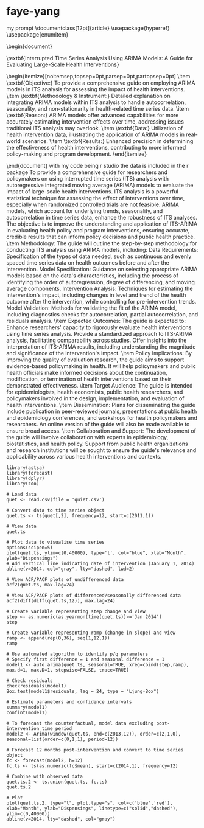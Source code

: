 # faye-yang
my prompt
\documentclass[12pt]{article}
\usepackage{hyperref}
\usepackage{enumitem}

\begin{document}

\textbf{Interrupted Time Series Analysis Using ARIMA Models: A Guide for Evaluating Large-Scale Health Interventions}

\begin{itemize}[noitemsep,topsep=0pt,parsep=0pt,partopsep=0pt]
    \item \textbf{Objective:} To provide a comprehensive guide on employing ARIMA models in ITS analysis for assessing the impact of health interventions.
    \item \textbf{Methodology \& Instrument:} Detailed explanation on integrating ARIMA models within ITS analysis to handle autocorrelation, seasonality, and non-stationarity in health-related time series data.
    \item \textbf{Reason:} ARIMA models offer advanced capabilities for more accurately estimating intervention effects over time, addressing issues traditional ITS analysis may overlook.
    \item \textbf{Data:} Utilization of health intervention data, illustrating the application of ARIMA models in real-world scenarios.
    \item \textbf{Results:} Enhanced precision in determining the effectiveness of health interventions, contributing to more informed policy-making and program development.
\end{itemize}

\end{document}
with my code being r studio the data is included in the r package
To provide a comprehensive guide for researchers and policymakers on using interrupted time series (ITS) analysis with autoregressive integrated moving average (ARIMA) models to evaluate the impact of large-scale health interventions. ITS analysis is a powerful statistical technique for assessing the effect of interventions over time, especially when randomized controlled trials are not feasible. ARIMA models, which account for underlying trends, seasonality, and autocorrelation in time series data, enhance the robustness of ITS analyses. The objective is to improve the understanding and application of ITS-ARIMA in evaluating health policy and program interventions, ensuring accurate, credible results that can inform policy decisions and public health practice.
\item Methodology:
The guide will outline the step-by-step methodology for conducting ITS analysis using ARIMA models, including:
Data Requirements: Specification of the types of data needed, such as continuous and evenly spaced time series data on health outcomes before and after the intervention.
Model Specification: Guidance on selecting appropriate ARIMA models based on the data's characteristics, including the process of identifying the order of autoregression, degree of differencing, and moving average components.
Intervention Analysis: Techniques for estimating the intervention's impact, including changes in level and trend of the health outcome after the intervention, while controlling for pre-intervention trends.
Model Validation: Methods for validating the fit of the ARIMA model, including diagnostics checks for autocorrelation, partial autocorrelation, and residuals analysis.
\item Expected Outcomes:
The guide is expected to:
Enhance researchers' capacity to rigorously evaluate health interventions using time series analysis.
Provide a standardized approach to ITS-ARIMA analysis, facilitating comparability across studies.
Offer insights into the interpretation of ITS-ARIMA results, including understanding the magnitude and significance of the intervention's impact.
\item Policy Implications:
By improving the quality of evaluation research, the guide aims to support evidence-based policymaking in health. It will help policymakers and public health officials make informed decisions about the continuation, modification, or termination of health interventions based on their demonstrated effectiveness.
\item Target Audience:
The guide is intended for epidemiologists, health economists, public health researchers, and policymakers involved in the design, implementation, and evaluation of health interventions.
\item Dissemination:
Plans for disseminating the guide include publication in peer-reviewed journals, presentations at public health and epidemiology conferences, and workshops for health policymakers and researchers. An online version of the guide will also be made available to ensure broad access.
\item Collaboration and Support:
The development of the guide will involve collaboration with experts in epidemiology, biostatistics, and health policy. Support from public health organizations and research institutions will be sought to ensure the guide's relevance and applicability across various health interventions and contexts.

```{r}
library(astsa)
library(forecast)
library(dplyr)
library(zoo)

# Load data
quet <- read.csv(file = 'quiet.csv')

# Convert data to time series object
quet.ts <- ts(quet[,2], frequency=12, start=c(2011,1))

# View data
quet.ts

# Plot data to visualise time series
options(scipen=5)
plot(quet.ts, ylim=c(0,40000), type='l', col="blue", xlab="Month", ylab="Dispensings")
# Add vertical line indicating date of intervention (January 1, 2014)
abline(v=2014, col="gray", lty="dashed", lwd=2)

# View ACF/PACF plots of undifferenced data
acf2(quet.ts, max.lag=24)

# View ACF/PACF plots of differenced/seasonally differenced data
acf2(diff(diff(quet.ts,12)), max.lag=24)

# Create variable representing step change and view
step <- as.numeric(as.yearmon(time(quet.ts))>='Jan 2014')
step

# Create variable representing ramp (change in slope) and view
ramp <- append(rep(0,36), seq(1,12,1))
ramp  

# Use automated algorithm to identify p/q parameters
# Specify first difference = 1 and seasonal difference = 1
model1 <- auto.arima(quet.ts, seasonal=TRUE, xreg=cbind(step,ramp), max.d=1, max.D=1, stepwise=FALSE, trace=TRUE)

# Check residuals
checkresiduals(model1)
Box.test(model1$residuals, lag = 24, type = "Ljung-Box")

# Estimate parameters and confidence intervals
summary(model1)
confint(model1)

# To forecast the counterfactual, model data excluding post-intervention time period
model2 <- Arima(window(quet.ts, end=c(2013,12)), order=c(2,1,0), seasonal=list(order=c(0,1,1), period=12))

# Forecast 12 months post-intervention and convert to time series object
fc <- forecast(model2, h=12)
fc.ts <- ts(as.numeric(fc$mean), start=c(2014,1), frequency=12)

# Combine with observed data
quet.ts.2 <- ts.union(quet.ts, fc.ts)
quet.ts.2

# Plot
plot(quet.ts.2, type="l", plot.type="s", col=c('blue','red'), xlab="Month", ylab="Dispensings", linetype=c("solid","dashed"), ylim=c(0,40000))
abline(v=2014, lty="dashed", col="gray")

```

